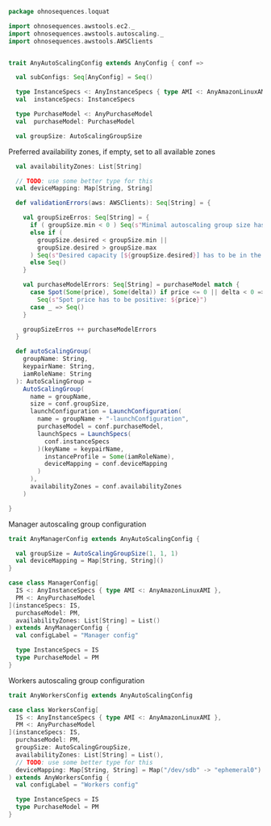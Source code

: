 
```scala
package ohnosequences.loquat

import ohnosequences.awstools.ec2._
import ohnosequences.awstools.autoscaling._
import ohnosequences.awstools.AWSClients


trait AnyAutoScalingConfig extends AnyConfig { conf =>

  val subConfigs: Seq[AnyConfig] = Seq()

  type InstanceSpecs <: AnyInstanceSpecs { type AMI <: AnyAmazonLinuxAMI }
  val  instanceSpecs: InstanceSpecs

  type PurchaseModel <: AnyPurchaseModel
  val  purchaseModel: PurchaseModel

  val groupSize: AutoScalingGroupSize
```

Preferred availability zones, if empty, set to all available zones

```scala
  val availabilityZones: List[String]

  // TODO: use some better type for this
  val deviceMapping: Map[String, String]

  def validationErrors(aws: AWSClients): Seq[String] = {

    val groupSizeErros: Seq[String] = {
      if ( groupSize.min < 0 ) Seq(s"Minimal autoscaling group size has to be non-negative: ${groupSize.min}")
      else if (
        groupSize.desired < groupSize.min ||
        groupSize.desired > groupSize.max
      ) Seq(s"Desired capacity [${groupSize.desired}] has to be in the interval [${groupSize.min}, ${groupSize.max}]")
      else Seq()
    }

    val purchaseModelErrors: Seq[String] = purchaseModel match {
      case Spot(Some(price), Some(delta)) if price <= 0 || delta < 0 =>
        Seq(s"Spot price has to be positive: ${price}")
      case _ => Seq()
    }

    groupSizeErros ++ purchaseModelErrors
  }

  def autoScalingGroup(
    groupName: String,
    keypairName: String,
    iamRoleName: String
  ): AutoScalingGroup =
    AutoScalingGroup(
      name = groupName,
      size = conf.groupSize,
      launchConfiguration = LaunchConfiguration(
        name = groupName + "-launchConfiguration",
        purchaseModel = conf.purchaseModel,
        launchSpecs = LaunchSpecs(
          conf.instanceSpecs
        )(keyName = keypairName,
          instanceProfile = Some(iamRoleName),
          deviceMapping = conf.deviceMapping
        )
      ),
      availabilityZones = conf.availabilityZones
    )

}
```

Manager autoscaling group configuration

```scala
trait AnyManagerConfig extends AnyAutoScalingConfig {

  val groupSize = AutoScalingGroupSize(1, 1, 1)
  val deviceMapping = Map[String, String]()
}

case class ManagerConfig[
  IS <: AnyInstanceSpecs { type AMI <: AnyAmazonLinuxAMI },
  PM <: AnyPurchaseModel
](instanceSpecs: IS,
  purchaseModel: PM,
  availabilityZones: List[String] = List()
) extends AnyManagerConfig {
  val configLabel = "Manager config"

  type InstanceSpecs = IS
  type PurchaseModel = PM
}
```

Workers autoscaling group configuration

```scala
trait AnyWorkersConfig extends AnyAutoScalingConfig

case class WorkersConfig[
  IS <: AnyInstanceSpecs { type AMI <: AnyAmazonLinuxAMI },
  PM <: AnyPurchaseModel
](instanceSpecs: IS,
  purchaseModel: PM,
  groupSize: AutoScalingGroupSize,
  availabilityZones: List[String] = List(),
  // TODO: use some better type for this
  deviceMapping: Map[String, String] = Map("/dev/sdb" -> "ephemeral0")
) extends AnyWorkersConfig {
  val configLabel = "Workers config"

  type InstanceSpecs = IS
  type PurchaseModel = PM
}

```




[main/scala/ohnosequences/loquat/configs/autoscaling.scala]: autoscaling.scala.md
[main/scala/ohnosequences/loquat/configs/general.scala]: general.scala.md
[main/scala/ohnosequences/loquat/configs/loquat.scala]: loquat.scala.md
[main/scala/ohnosequences/loquat/configs/resources.scala]: resources.scala.md
[main/scala/ohnosequences/loquat/configs/termination.scala]: termination.scala.md
[main/scala/ohnosequences/loquat/configs/user.scala]: user.scala.md
[main/scala/ohnosequences/loquat/dataMappings.scala]: ../dataMappings.scala.md
[main/scala/ohnosequences/loquat/dataProcessing.scala]: ../dataProcessing.scala.md
[main/scala/ohnosequences/loquat/logger.scala]: ../logger.scala.md
[main/scala/ohnosequences/loquat/loquats.scala]: ../loquats.scala.md
[main/scala/ohnosequences/loquat/manager.scala]: ../manager.scala.md
[main/scala/ohnosequences/loquat/terminator.scala]: ../terminator.scala.md
[main/scala/ohnosequences/loquat/utils.scala]: ../utils.scala.md
[main/scala/ohnosequences/loquat/worker.scala]: ../worker.scala.md
[test/scala/ohnosequences/loquat/test/config.scala]: ../../../../../test/scala/ohnosequences/loquat/test/config.scala.md
[test/scala/ohnosequences/loquat/test/data.scala]: ../../../../../test/scala/ohnosequences/loquat/test/data.scala.md
[test/scala/ohnosequences/loquat/test/dataMappings.scala]: ../../../../../test/scala/ohnosequences/loquat/test/dataMappings.scala.md
[test/scala/ohnosequences/loquat/test/dataProcessing.scala]: ../../../../../test/scala/ohnosequences/loquat/test/dataProcessing.scala.md
[test/scala/ohnosequences/loquat/test/md5.scala]: ../../../../../test/scala/ohnosequences/loquat/test/md5.scala.md